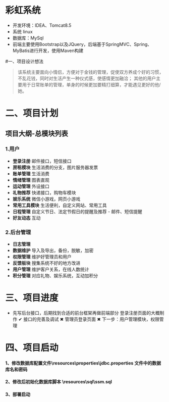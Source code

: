 彩虹系统
====
* 开发环境：IDEA、Tomcat8.5
* 系统 linux 
* 数据库：MySql
* 前端主要使用Bootstrap以及JQuery，后端基于SpringMVC、Spring、MyBatis进行开发，使用Maven构建

#一、项目设计想法

>该系统主要面向小情侣，方便对于金钱的管理，促使双方养成个好的习惯，不乱花钱，同时对生活产生一种仪式感，使感情更加融洽；
>其他的用户主要用于日常账单的管理，单身的时候更加要精打细算，才能遇见更好的他/她。

# 二、项目计划
## 项目大纲-总模块列表
### 1.用户
* **登录注册**  邮件接口，短信接口
* **房租模块**  生活消费的分支，图片服务器发票
* **账单管理**  生活消费
* **情绪管理**  图表直观
* **运动管理**  外设接口
* **礼物推荐**  快递接口，购物车模块
* **娱乐系统**  微信小游戏，网页小游戏
* **常用工具模块** 生活便利，自定义网站、常用工具
* **日程管理** 自定义节日、法定节假日的提醒及推荐 - 邮件、短信提醒
* **好友动态** 互动
### 2.后台管理
* **日志管理** 
* **数据维护** 导入及导出，备份，脱敏，加密
* **权限管理** 维护好管理员和用户
* **反馈板块** 搜集系统不好的地方改进
* **用户管理** 维护客户关系，在线人数统计
* **积分管理** 对应礼物、娱乐系统，互动加积分

# 三、项目进度
* 先写后台接口，后期找到合适的前台框架再做前端部分
登录注册页面的大概制作   ✔ 
接口的完善及调试 ✖
管理员登录页面  ✖
下一步：用户管理模块，权限管理

# 四、项目启动
#### 1、修改数据库配置文件\resources\properties\jdbc.properties 文件中的数据库名和密码
#### 2、修改后初始化数据库脚本 \resources\sql\ssm.sql
#### 3、部署启动

